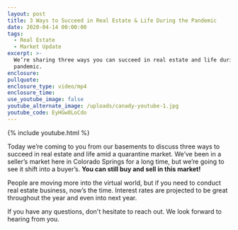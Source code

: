 ```yaml
---
layout: post
title: 3 Ways to Succeed in Real Estate & Life During the Pandemic
date: 2020-04-14 00:00:00
tags:
  - Real Estate
  - Market Update
excerpt: >-
  We’re sharing three ways you can succeed in real estate and life during the
  pandemic.
enclosure:
pullquote:
enclosure_type: video/mp4
enclosure_time:
use_youtube_image: false
youtube_alternate_image: /uploads/canady-youtube-1.jpg
youtube_code: EyHGw0LoCdo
---
```


{% include youtube.html %}

Today we’re coming to you from our basements to discuss three ways to succeed in real estate and life amid a quarantine market. We’ve been in a seller’s market here in Colorado Springs for a long time, but we’re going to see it shift into a buyer’s. **You can still buy and sell in this market\!**

People are moving more into the virtual world, but if you need to conduct real estate business, now’s the time. Interest rates are projected to be great throughout the year and even into next year.

If you have any questions, don't hesitate to reach out. We look forward to hearing from you.